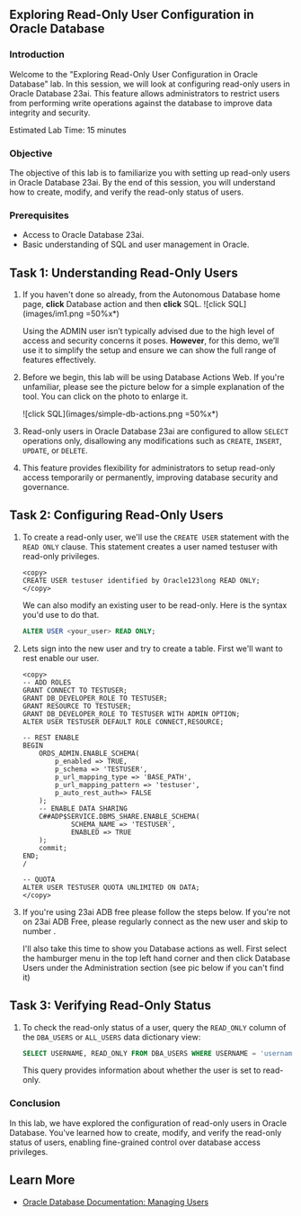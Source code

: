 ## Exploring Read-Only User Configuration in Oracle Database

### Introduction

Welcome to the "Exploring Read-Only User Configuration in Oracle Database" lab. In this session, we will look at configuring read-only users in Oracle Database 23ai. This feature allows administrators to restrict users from performing write operations against the database to improve data integrity and security.

Estimated Lab Time: 15 minutes

### Objective

The objective of this lab is to familiarize you with setting up read-only users in Oracle Database 23ai. By the end of this session, you will understand how to create, modify, and verify the read-only status of users.

### Prerequisites

- Access to Oracle Database 23ai.
- Basic understanding of SQL and user management in Oracle.

## Task 1: Understanding Read-Only Users

1. If you haven't done so already, from the Autonomous Database home page, **click** Database action and then **click** SQL.
    ![click SQL](images/im1.png =50%x*)

    Using the ADMIN user isn’t typically advised due to the high level of access and security concerns it poses. **However**, for this demo, we’ll use it to simplify the setup and ensure we can show the full range of features effectively. 

2. Before we begin, this lab will be using Database Actions Web. If you're unfamiliar, please see the picture below for a simple explanation of the tool. You can click on the photo to enlarge it.

    ![click SQL](images/simple-db-actions.png =50%x*)

1. Read-only users in Oracle Database 23ai are configured to allow `SELECT` operations only, disallowing any modifications such as `CREATE`, `INSERT`, `UPDATE`, or `DELETE`.

2. This feature provides flexibility for administrators to setup read-only access temporarily or permanently, improving database security and governance.

## Task 2: Configuring Read-Only Users

1. To create a read-only user, we'll use the `CREATE USER` statement with the `READ ONLY` clause. This statement creates a user named testuser with read-only privileges.


    ```
    <copy>
    CREATE USER testuser identified by Oracle123long READ ONLY;
    </copy>
    ```

    We can also modify an existing user to be read-only. Here is the syntax you'd use to do that. 

    ```sql
    ALTER USER <your_user> READ ONLY;
    ```


3. Lets sign into the new user and try to create a table. First we'll want to rest enable our user.

    ```
    <copy>
    -- ADD ROLES
    GRANT CONNECT TO TESTUSER;
    GRANT DB_DEVELOPER_ROLE TO TESTUSER;
    GRANT RESOURCE TO TESTUSER;
    GRANT DB_DEVELOPER_ROLE TO TESTUSER WITH ADMIN OPTION;
    ALTER USER TESTUSER DEFAULT ROLE CONNECT,RESOURCE;

    -- REST ENABLE
    BEGIN
        ORDS_ADMIN.ENABLE_SCHEMA(
            p_enabled => TRUE,
            p_schema => 'TESTUSER',
            p_url_mapping_type => 'BASE_PATH',
            p_url_mapping_pattern => 'testuser',
            p_auto_rest_auth=> FALSE
        );
        -- ENABLE DATA SHARING
        C##ADP$SERVICE.DBMS_SHARE.ENABLE_SCHEMA(
                SCHEMA_NAME => 'TESTUSER',
                ENABLED => TRUE
        );
        commit;
    END;
    /

    -- QUOTA
    ALTER USER TESTUSER QUOTA UNLIMITED ON DATA;
    </copy>
    ```

4. If you're using 23ai ADB free please follow the steps below. If you're not on 23ai ADB Free, please regularly connect as the new user and skip to number .

    I'll also take this time to show you Database actions as well. First select the hamburger menu in the top left hand corner and then click Database Users under the Administration section (see pic below if you can't find it)





## Task 3: Verifying Read-Only Status

1. To check the read-only status of a user, query the `READ_ONLY` column of the `DBA_USERS` or `ALL_USERS` data dictionary view:

    ```sql
    SELECT USERNAME, READ_ONLY FROM DBA_USERS WHERE USERNAME = 'username';
    ```

    This query provides information about whether the user is set to read-only.

### Conclusion

In this lab, we have explored the configuration of read-only users in Oracle Database. You've learned how to create, modify, and verify the read-only status of users, enabling fine-grained control over database access privileges.

## Learn More

- [Oracle Database Documentation: Managing Users](https://docs.oracle.com/en/database/oracle/oracle-database/19/sqlrf/CREATE-USER.html#GUID-DCAD8FA0-15B7-40E2-B90F-4DCA1A3C9D35)
